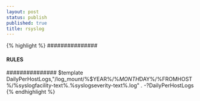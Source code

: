 ```yaml
---
layout: post
status: publish
published: true
title: rsyslog
---
```

{% highlight %}
###############
#### RULES ####
###############
$template DailyPerHostLogs,"/log_mount/%$YEAR%/%$MONTH%/%$DAY%/%FROMHOST%/%syslogfacility-text%.%syslogseverity-text%.log"
*.*                             -?DailyPerHostLogs
{% endhighlight %}
